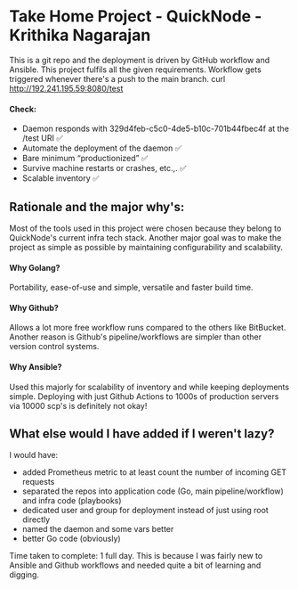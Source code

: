 # Take Home Project - QuickNode - Krithika Nagarajan

This is a git repo and the deployment is driven by GitHub workflow and Ansible. This project fulfils all the given requirements. Workflow gets triggered whenever there's a push to the main branch.
curl http://192.241.195.59:8080/test

#### Check: 
- Daemon responds with 329d4feb-c5c0-4de5-b10c-701b44fbec4f at the /test URI ✅
- Automate the deployment of the daemon ✅
- Bare minimum “productionized” ✅
- Survive machine restarts or crashes, etc.,. ✅
- Scalable inventory ✅

## Rationale and the major why's:

Most of the tools used in this project were chosen because they belong to QuickNode's current infra tech stack. Another major goal was to make the project as simple as possible by maintaining configurability and scalability.

#### Why Golang?
Portability, ease-of-use and simple, versatile and faster build time. 

#### Why Github?
Allows a lot more free workflow runs compared to the others like BitBucket. Another reason is Github's pipeline/workflows are simpler than other version control systems.

#### Why Ansible?
Used this majorly for scalability of inventory and while keeping deployments simple. Deploying with just Github Actions to 1000s of production servers via 10000 scp's is definitely not okay!

## What else would I have added if I weren't lazy?
I would have: 
- added Prometheus metric to at least count the number of incoming GET requests
- separated the repos into application code (Go, main pipeline/workflow) and infra code (playbooks)
- dedicated user and group for deployment instead of just using root directly
- named the daemon and some vars better
- better Go code (obviously)

Time taken to complete: 1 full day. This is because I was fairly new to Ansible and Github workflows and needed quite a bit of learning and digging.
